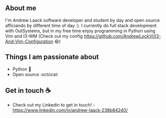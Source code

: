 
## About me

I'm Andrew Laack software developer and student by day and open source afficiando by different time of day :). 
I currently do full stack development with OutSystems, but in my free time enjoy programming in Python using Vim and I3-WM (Check out my config https://github.com/AndrewLockVI/I3-And-Vim-Configuration 😄)

## Things I am passionate about

- Python :snake:
- Open source :octocat:

## Get in touch :coffee:

- Check out my Linkedin to get in touch!
  -https://www.linkedin.com/in/andrew-laack-238b84240/
 
